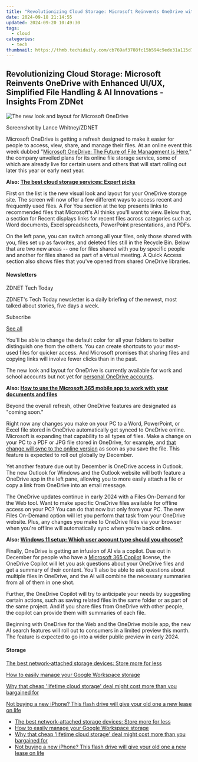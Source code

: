 ```yaml
---
title: "Revolutionizing Cloud Storage: Microsoft Reinvents OneDrive with Enhanced UI/UX, Simplified File Handling & AI Innovations - Insights From ZDNet"
date: 2024-09-18 21:14:55
updated: 2024-09-20 10:49:30
tags:
  - cloud
categories:
  - tech
thumbnail: https://thmb.techidaily.com/cb769af3708fc15b594c9ede31a115d7b902d54d4fbcec56dcebaeb9d186f784.jpg
---
```


## Revolutionizing Cloud Storage: Microsoft Reinvents OneDrive with Enhanced UI/UX, Simplified File Handling & AI Innovations - Insights From ZDNet

![The new look and layout for Microsoft OneDrive](https://www.zdnet.com/a/img/resize/85dac86041a78fc29dd25aab1d15311e6c819bed/2023/10/05/cbd6e115-dc3c-4ef2-9168-436064336a53/figure-top-microsoft-overhauling-onedrive-with-new-layout-easier-file-views-and-ai-smarts.jpg?auto=webp&width=1280)

Screenshot by Lance Whitney/ZDNET

Microsoft OneDrive is getting a refresh designed to make it easier for people to access, view, share, and manage their files. At an online event this week dubbed "[Microsoft OneDrive: The Future of File Management is Here](https://www.youtube.com/watch?v=VqnF1TTkKV0)," the company unveiled plans for its online file storage service, some of which are already live for certain users and others that will start rolling out later this year or early next year.

**Also: [The best cloud storage services: Expert picks](https://www.zdnet.com/article/best-cloud-storage/)**

First on the list is the new visual look and layout for your OneDrive storage site. The screen will now offer a few different ways to access recent and frequently used files. A For You section at the top presents links to recommended files that Microsoft's AI thinks you'll want to view. Below that, a section for Recent displays links for recent files across categories such as Word documents, Excel spreadsheets, PowerPoint presentations, and PDFs.

On the left pane, you can switch among all your files, only those shared with you, files set up as favorites, and deleted files still in the Recycle Bin. Below that are two new areas -- one for files shared with you by specific people and another for files shared as part of a virtual meeting. A Quick Access section also shows files that you've opened from shared OneDrive libraries.

#### Newsletters

ZDNET Tech Today

ZDNET's Tech Today newsletter is a daily briefing of the newest, most talked about stories, five days a week.

 Subscribe

[See all](https://www.zdnet.com/newsletters/)

You'll be able to change the default color for all your folders to better distinguish one from the others. You can create shortcuts to your most-used files for quicker access. And Microsoft promises that sharing files and copying links will involve fewer clicks than in the past.

The new look and layout for OneDrive is currently available for work and school accounts but not yet for [personal OneDrive accounts](https://www.zdnet.com/article/how-to-take-advantage-of-microsoft-onedrive-in-windows-11/).

**Also: [How to use the Microsoft 365 mobile app to work with your documents and files](https://www.zdnet.com/article/how-to-use-the-microsoft-365-mobile-app-to-work-with-your-documents-and-files/)**

Beyond the overall refresh, other OneDrive features are designated as "coming soon."

Right now any changes you make on your PC to a Word, PowerPoint, or Excel file stored in OneDrive automatically get synced to OneDrive online. Microsoft is expanding that capability to all types of files. Make a change on your PC to a PDF or JPG file stored in OneDrive, for example, and [that change will sync to the online version](https://www.zdnet.com/home-and-office/work-life/onedrive-users-will-soon-be-able-to-access-their-files-offline/) as soon as you save the file. This feature is expected to roll out globally by December.

Yet another feature due out by December is OneDrive access in Outlook. The new Outlook for Windows and the Outlook website will both feature a OneDrive app in the left pane, allowing you to more easily attach a file or copy a link from OneDrive into an email message.

The OneDrive updates continue in early 2024 with a Files On-Demand for the Web tool. Want to make specific OneDrive files available for offline access on your PC? You can do that now but only from your PC. The new Files On-Demand option will let you perform that task from your OneDrive website. Plus, any changes you make to OneDrive files via your browser when you're offline will automatically sync when you're back online.

**Also: [Windows 11 setup: Which user account type should you choose?](https://www.zdnet.com/article/windows-setup-which-user-account-type-should-you-choose/)**

Finally, OneDrive is getting an infusion of AI via a copilot. Due out in December for people who have a [Microsoft 365 Copilot](https://www.zdnet.com/article/what-is-microsoft-copilot-heres-everything-you-need-to-know/) license, the OneDrive Copilot will let you ask questions about your OneDrive files and get a summary of their content. You'll also be able to ask questions about multiple files in OneDrive, and the AI will combine the necessary summaries from all of them in one shot.

Further, the OneDrive Copilot will try to anticipate your needs by suggesting certain actions, such as saving related files in the same folder or as part of the same project. And if you share files from OneDrive with other people, the copilot can provide them with summaries of each file.

Beginning with OneDrive for the Web and the OneDrive mobile app, the new AI search features will roll out to consumers in a limited preview this month. The feature is expected to go into a wider public preview in early 2024.

#### Storage

[The best network-attached storage devices: Store more for less](https://www.zdnet.com/article/best-network-attached-storage/ "The best network-attached storage devices: Store more for less")

[How to easily manage your Google Workspace storage](https://www.zdnet.com/article/how-to-easily-manage-your-google-workspace-storage/ "How to easily manage your Google Workspace storage")

[Why that cheap 'lifetime cloud storage' deal might cost more than you bargained for](https://www.zdnet.com/article/why-that-cheap-lifetime-cloud-storage-deal-might-cost-more-than-you-bargained-for/ "Why that cheap 'lifetime cloud storage' deal might cost more than you bargained for")

[Not buying a new iPhone? This flash drive will give your old one a new lease on life](https://www.zdnet.com/article/not-buying-a-new-iphone-this-flash-drive-will-give-your-old-one-a-new-lease-of-life/ "Not buying a new iPhone? This flash drive will give your old one a new lease on life")

* [The best network-attached storage devices: Store more for less](https://www.zdnet.com/article/best-network-attached-storage/ "The best network-attached storage devices: Store more for less")
* [How to easily manage your Google Workspace storage](https://www.zdnet.com/article/how-to-easily-manage-your-google-workspace-storage/ "How to easily manage your Google Workspace storage")
* [Why that cheap 'lifetime cloud storage' deal might cost more than you bargained for](https://www.zdnet.com/article/why-that-cheap-lifetime-cloud-storage-deal-might-cost-more-than-you-bargained-for/ "Why that cheap 'lifetime cloud storage' deal might cost more than you bargained for")
* [Not buying a new iPhone? This flash drive will give your old one a new lease on life](https://www.zdnet.com/article/not-buying-a-new-iphone-this-flash-drive-will-give-your-old-one-a-new-lease-of-life/ "Not buying a new iPhone? This flash drive will give your old one a new lease on life")

<ins class="adsbygoogle"
     style="display:block"
     data-ad-format="autorelaxed"
     data-ad-client="ca-pub-7571918770474297"
     data-ad-slot="1223367746"></ins>



<ins class="adsbygoogle"
     style="display:block"
     data-ad-client="ca-pub-7571918770474297"
     data-ad-slot="8358498916"
     data-ad-format="auto"
     data-full-width-responsive="true"></ins>
